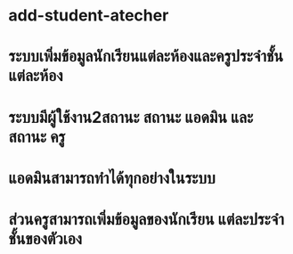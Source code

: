 # add-student-atecher

#  ระบบเพิ่มข้อมูลนักเรียนแต่ละห้องและครูประจำชั้นแต่ละห้อง
# ระบบมีผู้ใช้งาน2สถานะ สถานะ แอดมิน และสถานะ ครู
# แอดมินสามารถทำได้ทุกอย่างในระบบ
# ส่วนครูสามารถเพิ่มข้อมูลของนักเรียน แต่ละประจำชั้นของตัวเอง